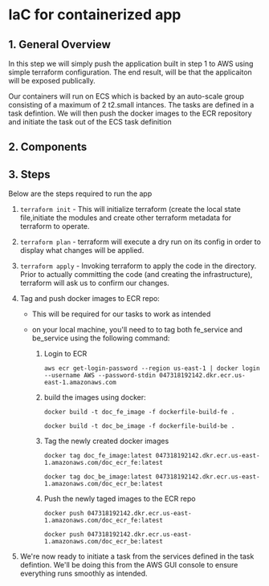 # IaC for containerized app

## 1. General Overview
In this step we will simply push the application built in step 1 to AWS using simple terraform configuration. The end result, will be that the applicaiton will be exposed publically.

Our containers will run on ECS which is backed by an auto-scale group consisting of a maximum of 2 t2.small intances. The tasks are defined in a task defintion. We will then push the docker images to the ECR repository and initiate the task out of the ECS task definition

## 2. Components

## 3. Steps
Below are the steps required to run the app

1. `terraform init` - This will initialize terraform (create the local state file,initiate the modules and create other terraform metadata for terraform to operate.
2. `terraform plan` - terraform will execute a dry run on its config in order to display what changes will be applied.
3. `terraform apply` - Invoking terraform to apply the code in the directory. Prior to actually committing the code (and creating the infrastructure), terraform will ask us to confirm our changes.
4. Tag and push docker images to ECR repo:
    - This will be required for our tasks to work as intended
    - on your local machine, you'll need to to tag both fe_service and be_service using the following command:
        
        1. Login to ECR 
        
            `aws ecr get-login-password --region us-east-1 | docker login --username AWS --password-stdin 047318192142.dkr.ecr.us-east-1.amazonaws.com`
        2. build the images using docker:
        
            `docker build -t doc_fe_image -f dockerfile-build-fe .`
            
            `docker build -t doc_be_image -f dockerfile-build-be .`
        
        3. Tag the newly created docker images

            `docker tag doc_fe_image:latest 047318192142.dkr.ecr.us-east-1.amazonaws.com/doc_ecr_fe:latest`

            `docker tag doc_be_image:latest 047318192142.dkr.ecr.us-east-1.amazonaws.com/doc_ecr_be:latest`

        4. Push the newly taged images to the ECR repo

            `docker push 047318192142.dkr.ecr.us-east-1.amazonaws.com/doc_ecr_fe:latest`

            `docker push 047318192142.dkr.ecr.us-east-1.amazonaws.com/doc_ecr_be:latest`

5. We're now ready to initiate a task from the services defined in the task defintion. We'll be doing this from the AWS GUI console to ensure everything runs smoothly as intended.